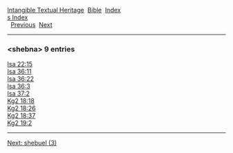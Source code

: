 [Intangible Textual Heritage](../../index)  [Bible](../index) 
[Index](index)   
[s Index](_s_)  
  [Previous](c10172)  [Next](c10174) 

------------------------------------------------------------------------

### &lt;shebna&gt; 9 entries

[Isa 22:15](../kjv/isa022.htm#015)  
[Isa 36:11](../kjv/isa036.htm#011)  
[Isa 36:22](../kjv/isa036.htm#022)  
[Isa 36:3](../kjv/isa036.htm#003)  
[Isa 37:2](../kjv/isa037.htm#002)  
[Kg2 18:18](../kjv/kg2018.htm#018)  
[Kg2 18:26](../kjv/kg2018.htm#026)  
[Kg2 18:37](../kjv/kg2018.htm#037)  
[Kg2 19:2](../kjv/kg2019.htm#002)  

------------------------------------------------------------------------

[Next: shebuel (3)](c10174)

